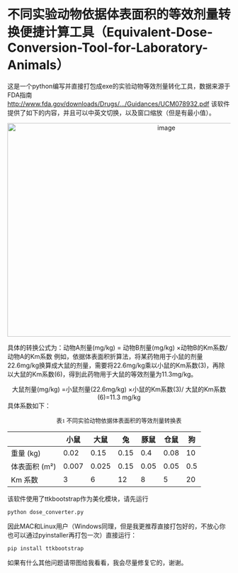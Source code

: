 # 不同实验动物依据体表面积的等效剂量转换便捷计算工具（Equivalent-Dose-Conversion-Tool-for-Laboratory-Animals）

这是一个python编写并直接打包成exe的实验动物等效剂量转化工具，数据来源于FDA指南 http://www.fda.gov/downloads/Drugs/.../Guidances/UCM078932.pdf
该软件提供了如下的内容，并且可以中英文切换，以及窗口缩放（但是有最小值）。

<div align="center">
  
<img width="702" height="482" alt="image" src="https://github.com/user-attachments/assets/8d575b5b-e924-4137-a68f-e98c6f66cadc" />

</div>

具体的转换公式为：动物A剂量(mg/kg) = 动物B剂量(mg/kg) ×动物B的Km系数/动物A的Km系数 例如，依据体表面积折算法，将某药物用于小鼠的剂量22.6mg/kg换算成大鼠的剂量，需要将22.6mg/kg乘以小鼠的Km系数(3)，再除以大鼠的Km系数(6)，得到此药物用于大鼠的等效剂量为11.3mg/kg。


<div align="center">
  大鼠剂量(mg/kg) =小鼠剂量(22.6mg/kg) ×小鼠的Km系数(3)/ 大鼠的Km系数(6)=11.3 mg/kg
</div>
具体系数如下：

<p align="center"><font face="黑体" size=2.>表1 不同实验动物依据体表面积的等效剂量转换表</font></p>

<div align="center">
  
|   | 小鼠 | 大鼠 | 兔 | 豚鼠 | 仓鼠 | 狗 |
|---|---|---|---|---|---|---|
| 重量 (kg) | 0.02 | 0.15 | 0.15 | 0.4 | 0.08 | 10 |
| 体表面积 (m²) | 0.007 | 0.025 | 0.15 | 0.05 | 0.05 | 0.5 |
| Km 系数 | 3 | 6 | 12 | 8 | 5 | 20 |

</div>

该软件使用了ttkbootstrap作为美化模块，请先运行

    python dose_converter.py
    
因此MAC和Linux用户（Windows同理，但是我更推荐直接打包好的，不放心你也可以通过pyinstaller再打包一次）直接运行：

    pip install ttkbootstrap

如果有什么其他问题请带图给我看看，我会尽量修复它的，谢谢。
